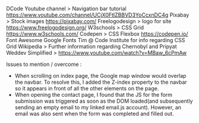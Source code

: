 DCode Youtube channel > Navigation bar tutorial https://www.youtube.com/channel/UCjX0FtIZBBVD3YoCcxnDC4g
Pixabay > Stock images https://pixabay.com/
Freelogodesign > logo for site https://www.freelogodesign.org/
W3schools > CSS Grid https://www.w3schools.com/
Codepen > CSS Flexbox https://codepen.io/
Font Awesome
Google Fonts
Tim @ Code Institute for info regarding CSS Grid
Wikipedia > Further information regarding Chernobyl and Pripyat
Weddev Simplified > https://www.youtube.com/watch?v=MBaw_6cPmAw

Issues to mention / overcome :

- When scrolling on index page, the Google map window would overlap the navbar. To resolve this, I added the Z-index property to the navbar so it appears in front of all the other elements on the page.
- When opening the contact page, I found that the JS for the form submission was triggered as soon as the DOM loaded(and subsequently sending an empty email to my linked email.js account). However, an email was also sent when the form was completed and filled out.
